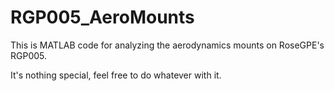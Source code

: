 # RGP005_AeroMounts

This is MATLAB code for analyzing the aerodynamics mounts on RoseGPE's RGP005.

It's nothing special, feel free to do whatever with it.
